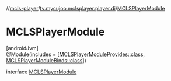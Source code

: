 //[mcls-player](../../../index.md)/[tv.mycujoo.mclsplayer.player.di](../index.md)/[MCLSPlayerModule](index.md)

# MCLSPlayerModule

[androidJvm]\
@Module(includes = [[MCLSPlayerModuleProvides::class](../-m-c-l-s-player-module-provides/index.md), [MCLSPlayerModuleBinds::class](../-m-c-l-s-player-module-binds/index.md)])

interface [MCLSPlayerModule](index.md)
